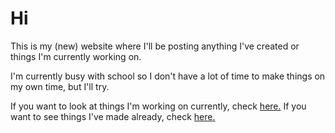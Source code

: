 # Hi

This is my (new) website where I'll be posting anything I've created or things I'm currently working on.

I'm currently busy with school so I don't have a lot of time to make things on my own time, but I'll try.


If you want to look at things I'm working on currently, check [here.](/now)
If you want to see things I've made already, check [here.](/projects)